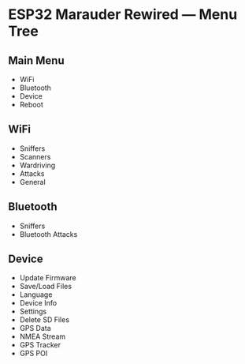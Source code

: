 # ESP32 Marauder Rewired — Menu Tree

## Main Menu
- WiFi
- Bluetooth
- Device
- Reboot

## WiFi
- Sniffers
- Scanners
- Wardriving
- Attacks
- General

## Bluetooth
- Sniffers
- Bluetooth Attacks

## Device
- Update Firmware
- Save/Load Files
- Language
- Device Info
- Settings
- Delete SD Files
- GPS Data
- NMEA Stream
- GPS Tracker
- GPS POI